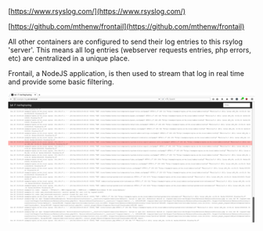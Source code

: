 [https://www.rsyslog.com/](https://www.rsyslog.com/)

[https://github.com/mthenw/frontail](https://github.com/mthenw/frontail)

All other containers are configured to send their log entries to this rsylog 'server'. This means all log entries (webserver requests entries, php errors, etc) are 
centralized in a unique place.

Frontail, a NodeJS application, is then used to stream that log in real time and provide some basic filtering.

![Frontail](frontail.png)